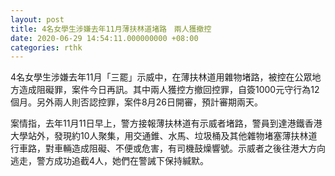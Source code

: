 ```yaml
---
layout: post
title: 4名女學生涉嫌去年11月薄扶林道堵路　兩人獲撤控
date: 2020-06-29 14:54:11.000000000 +08:00
categories: rthk
---
```


4名女學生涉嫌去年11月「三罷」示威中，在薄扶林道用雜物堵路，被控在公眾地方造成阻礙罪，案件今日再訊。其中兩人獲控方撤回控罪，自簽1000元守行為12個月。另外兩人則否認控罪，案件8月26日開審，預計審期兩天。

案情指，去年11月11日早上，警方接報薄扶林道有示威者堵路，警員到達港鐵香港大學站外，發現約10人聚集，用交通錐、水馬、垃圾桶及其他雜物堵塞薄扶林道行車路，對車輛造成阻礙、不便或危害，有司機鼓燥響號。示威者之後往港大方向逃走，警方成功追截4人，她們在警誡下保持緘默。
